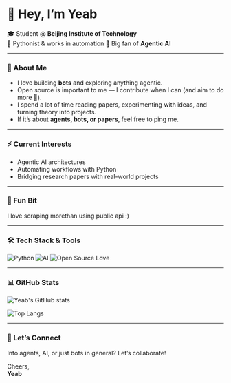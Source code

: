 # 👋 Hey, I’m Yeab  

🎓 Student @ **Beijing Institute of Technology**  
🐍 Pythonist & works in automation 
🤖 Big fan of **Agentic AI**  

---

### 🔧 About Me  
- I love building **bots** and exploring anything agentic.  
- Open source is important to me — I contribute when I can (and aim to do more 🚀).  
- I spend a lot of time reading papers, experimenting with ideas, and turning theory into projects.  
- If it’s about **agents, bots, or papers**, feel free to ping me.  

---

### ⚡ Current Interests  
- Agentic AI architectures  
- Automating workflows with Python  
- Bridging research papers with real-world projects  

---

### 🌱 Fun Bit  
I love scraping morethan using public api :) 

---

### 🛠️ Tech Stack & Tools  
![Python](https://img.shields.io/badge/Python-3776AB?style=for-the-badge&logo=python&logoColor=white)
![AI](https://img.shields.io/badge/Agentic_AI-FF6F00?style=for-the-badge&logo=OpenAI&logoColor=white)
![Open Source Love](https://img.shields.io/badge/Open%20Source-%E2%9D%A4-red?style=for-the-badge)

---

### 📊 GitHub Stats  
![Yeab's GitHub stats](https://github-readme-stats.vercel.app/api?username=yeabwang&show_icons=true&theme=radical)  

![Top Langs](https://github-readme-stats.vercel.app/api/top-langs/?username=yeabwang&layout=compact&theme=radical)

---

### 🤝 Let’s Connect  
Into agents, AI, or just bots in general? Let’s collaborate!  

Cheers,  
**Yeab**  
